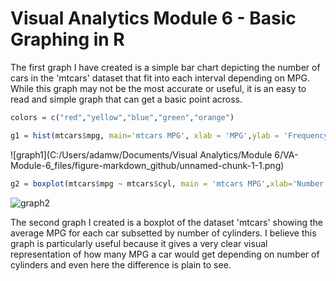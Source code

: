 Visual Analytics Module 6 - Basic Graphing in R
================

The first graph I have created is a simple bar chart depicting the number of cars in the 'mtcars' dataset that fit into each interval depending on MPG. While this graph may not be the most accurate or useful, it is an easy to read and simple graph that can get a basic point across.

``` r
colors = c("red","yellow","blue","green","orange")

g1 = hist(mtcars$mpg, main='mtcars MPG', xlab = 'MPG',ylab = 'Frequency',col = colors)
```

![graph1](C:/Users/adamw/Documents/Visual Analytics/Module 6/VA-Module-6_files/figure-markdown_github/unnamed-chunk-1-1.png)

``` r
g2 = boxplot(mtcars$mpg ~ mtcars$cyl, main = 'mtcars MPG',xlab='Number of Cylinders', ylab = 'MPG', col = colors,)
```

![graph2](VA-Module-6_files/figure-markdown_github/unnamed-chunk-2-1.png)

The second graph I created is a boxplot of the dataset 'mtcars' showing the average MPG for each car subsetted by number of cylinders. I believe this graph is particularly useful because it gives a very clear visual representation of how many MPG a car would get depending on number of cylinders and even here the difference is plain to see.
